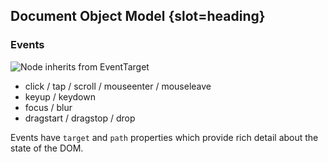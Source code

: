 ## Document Object Model {slot=heading}

### Events
![Node inherits from EventTarget](events.svg)

- click / tap / scroll / mouseenter / mouseleave
- keyup / keydown
- focus / blur
- dragstart / dragstop / drop

Events have `target` and `path` properties which provide rich detail about the 
state of the DOM.
